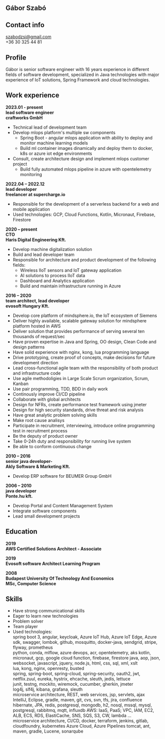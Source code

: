 ## Gábor Szabó
## Contact info
szabodzsi@gmail.com  
+36 30 325 44 81  

## Profile  
Gábor is senior software engineer with 16  years experience in different fields of software development, specialized in Java technologies with major experience of IoT solutions, 
Spring Framework and cloud technologies.  

## Work experience
**2023.01 - present**  
**lead software engineer**  
**craftworks GmbH**
* Technical lead of development team
* Develop mlops platform's multiple sw components
  * Spring Boot - angular mlops application with ability to deploy and monitor machine learning models
  * Build ml container images dinamically and deploy them to docker, k8s or azure iot edge environments
* Consult, create architecture design and implement mlops customer project
  * Build fully automated mlops pipeline in azure with opentelemetry monitoring

**2022.04 – 2022.12**  
**lead developer**  
**freelancer at supercharge.io**
* Responsible for the development of a serverless backend for a web and mobile application
* Used technologies: GCP, Cloud Functions, Kotlin, Micronaut, Firebase, Firestore

**2020 – present**  
**CTO**  
**Haris Digital Engineering Kft.**  
* Develop machine digitalization solution
* Build and lead developer team
* Responsible for architecture and product development of the following fields:
  * Wireless IIoT sensors and IoT gateway application
  * AI solutions to process IIoT data
  * Dashboard and Analytics application
  * Build and maintain infrastructure running in Azure

**2016 – 2020**  
**team architect, lead developer**  
**evosoft Hungary Kft.**  
* Develop core platform of mindsphere.io, the IoT ecosystem of Siemens
* Deliver highly available, scalable gateway solution for mindsphere platform hosted in AWS
* Deliver solution that provides performance of serving several ten thousands of request/sec
* Have proven expertise in Java and Spring, OO design, Clean Code and design patterns
* Have solid experience with nginx, kong, lua programming language
* Drive prototyping, create proof of concepts, make decisions for future development direction
* Lead cross-functional agile team with the responsibility of both product and infrastructure code
* Use agile methodoligies in Large Scale Scrum organization, Scrum, Kanban
* Use pair programming, TDD, BDD in daily work
* Continously improve CI/CD pipeline
* Collaborate with global architects
* Design for NFRs, create performance test framework using jmeter
* Design for high security standards, drive threat and risk analysis
* Have great analytic problem solving skills
* Make root cause analisys
* Participate in recruitment, interviewing, introduce online programming test in recruitment process
* Be the deputy of product owner
* Take 0-24h duty and responsibility for running live system
* Be able to conform continuous change

**2010 – 2016**  
**senior java developer-**  
**Akly Software & Marketing Kft.**  
* Develop ERP software for BEUMER Group GmbH

**2006 – 2010**  
**java developer**  
**Ponte.hu kft.**  
* Develop Portal and Content Management System 
* Integrate software components
* Lead small development projects

## Education
**2019**  
**AWS Certified Solutions Architect - Associate**  

**2019**  
**Evosoft software Architect Learning Program**  

**2008**  
**Budapest University Of Technology And Economics**  
**MSc, Computer Science**  

## Skills
* Have strong communicational skills
* Eager to learn new technologies
* Problem solver
* Team player
* Used technologies:  
spring boot 3, angular, keycloak, Azure IoT Hub, Azure IoT Edge, Azure sdk, 
swagger, lombok, github, mosquitto, docker-java, sendgrid, stripe, flyway, prometheus  
python, conda, mlflow, azure devops, acr, opentelemetry, aks
kotlin, micronaut, gcp, google cloud function, firebase, firestore
java, aop, json, websocket, javascript, jquery, node.js, html, css, sql, xml, xslt  
lua, kong, nginx, openresty, busted  
spring, spring-boot, spring-cloud, spring-security, oauth2, jwt, netflix.zuul, eureka, hystrix, ehcache, sleuth, jedis, lettuce  
junit, testng, mockito, wiremock, cucumber, gherkin, jmeter  
log4j, slf4j, kibana, grafana, sleuth  
microservice architecture, REST, web services, jsp, servlets, ajax  
IntelliJ, Eclipse, gradle, maven, git, cvs, svn, tfs, jira, confluence  
hibernate, JPA, redis, postgresql, mongodb, h2, nosql, mssql, mysql, postgresql, rabbitmq, mqtt, influxdb
AWS: IaaS, PaaS; VPC, IAM, EC2, ALB, ECS, RDS, ElastiCache, SNS, SQS, S3, CW, lambda ...  
microservice architecture, CI/CD, docker, terraform, jenkins, gitlab, cloudfoundry, kubernetes
Azure Cloud, Azure Pipelines
tomcat, ant, maven, gradle, Lucene, sonarqube  
